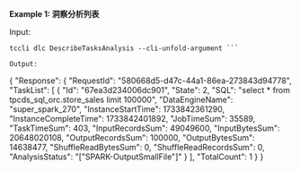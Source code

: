 **Example 1: 洞察分析列表**



Input: 

```
tccli dlc DescribeTasksAnalysis --cli-unfold-argument ```

Output: 
```
{
    "Response": {
        "RequestId": "580668d5-d47c-44a1-86ea-273843d94778",
        "TaskList": [
            {
                "Id": "67ea3d234006dc901",
                "State": 2,
                "SQL": "select * from tpcds_sql_orc.store_sales limit 100000",
                "DataEngineName": "super_spark_270",
                "InstanceStartTime": 1733842361290,
                "InstanceCompleteTime": 1733842401892,
                "JobTimeSum": 35589,
                "TaskTimeSum": 403,
                "InputRecordsSum": 49049600,
                "InputBytesSum": 20648020108,
                "OutputRecordsSum": 100000,
                "OutputBytesSum": 14638477,
                "ShuffleReadBytesSum": 0,
                "ShuffleReadRecordsSum": 0,
                "AnalysisStatus": "[\"SPARK-OutputSmallFile\"]"
            }
        ],
        "TotalCount": 1
    }
}
```

